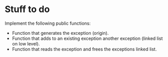 # Stuff to do
Implement the following public functions:  
- Function that generates the exception (origin).
- Function that adds to an existing exception another exception (linked list on low level).
- Function that reads the exception and frees the exceptions linked list.